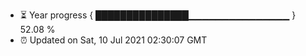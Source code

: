 - ⏳ Year progress { ███████████████▁▁▁▁▁▁▁▁▁▁▁▁▁▁▁ } 52.08 %
- ⏰ Updated on Sat, 10 Jul 2021 02:30:07 GMT

